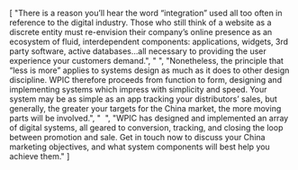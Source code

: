 [
    "There is a reason you’ll hear the word “integration” used all too often in reference to the digital industry. Those who still think of a website as a discrete entity must re-envision their company’s online presence as an ecosystem of fluid, interdependent components: applications, widgets, 3rd party software, active databases…all necessary to providing the user experience your customers demand.",
    " ",
    "Nonetheless, the principle that “less is more” applies to systems design as much as it does to other design discipline. WPIC therefore proceeds from function to form, designing and implementing systems which impress with simplicity and speed. Your system may be as simple as an app tracking your distributors’ sales, but generally, the greater your targets for the China market, the more moving parts will be involved.",
    "  ",
    "WPIC has designed and implemented an array of digital systems, all geared to conversion, tracking, and closing the loop between promotion and sale. Get in touch now to discuss your China marketing objectives, and what system components will best help you achieve them."
]